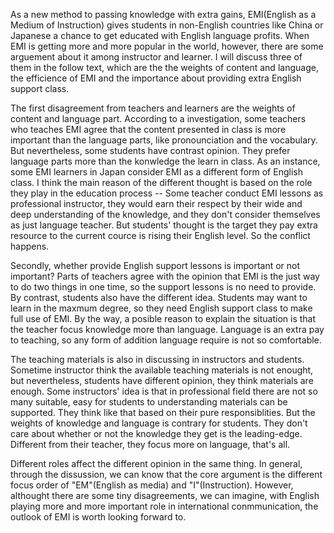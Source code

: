 As a new method to passing knowledge with extra gains, EMI(English as a Medium of Instruction) gives students in non-English countries like China or Japanese a chance to get educated with English language profits. When EMI is getting more and more popular in the world, however, there are some arguement about it among instructor and learner. I will discuss three of them in the follow text, which are the the weights of content and language, the efficience of EMI and the importance about providing extra English support class.

The first disagreement from teachers and learners are the weights of content and language part. According to a investigation, some teachers who teaches EMI agree that the content presented in class is more important than the language parts, like pronounciation and the vocabulary. But nevertheless, some students have contrast opinion. They prefer language parts more than the konwledge the learn in class. As an instance, some EMI learners in Japan consider EMI as a different form of English class. I think the main reason of the different thought is based on the role they play in the education process -- Some teacher conduct EMI lessons as professional instructor, they would earn their respect by their wide and deep understanding of the knowledge, and they don't consider themselves as just language teacher. But students' thought is the target they pay extra resource to the current cource is rising their English level. So the conflict happens.

Secondly, whether provide English support lessons is important or not important? Parts of teachers agree with the opinion that EMI is the just way to do two things in one time, so the support lessons is no need to provide. By contrast, students also have the different idea. Students may want to learn in the maxmum degree, so they need English support class to make full use of EMI. By the way, a posible reason to explain the situation is that the teacher focus knowledge more than language. Language is an extra pay to teaching, so any form of addition language require is not so comfortable.

The teaching materials is also in discussing in instructors and students. Sometime instructor think the available teaching materials is not enought, but nevertheless, students have different opinion, they think materials are enough. Some instructors' idea is that in professional field there are not so many suitable, easy for students to understanding materials can be supported. They think like that based on their pure responsiblities. But the weights of knowledge and language is contrary for students. They don't care about whether or not the knowledge they get is the leading-edge. Different from their teacher, they focus more on language, that's all.

Different roles affect the different opinion in the same thing. In general, through the dissussion, we can know that the core argument is the different focus order of "EM"(English as media) and "I"(Instruction). However, althought there are some tiny disagreements, we can imagine, with English playing more and more important role in international conmmunication, the outlook of EMI is worth looking forward to.